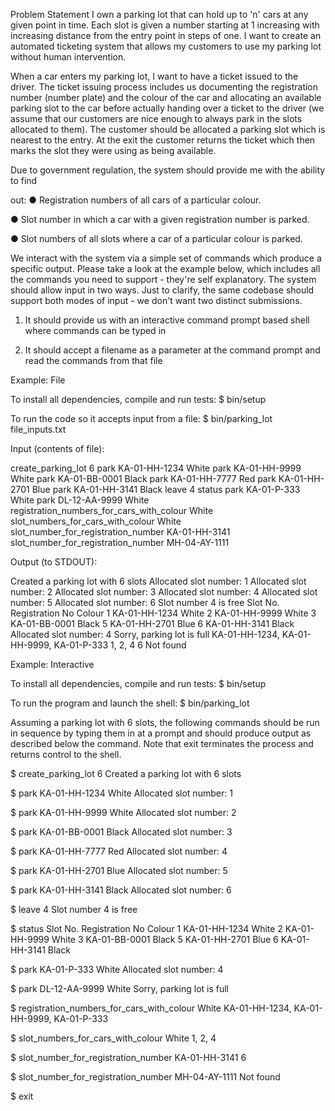 Problem Statement
I own a parking lot that can hold up to 'n' cars at any given point in time. Each slot is given a number starting at 1 increasing with increasing distance from the entry point in steps of one. I want to create an automated ticketing system that allows my customers to use my parking lot without human intervention.

When a car enters my parking lot, I want to have a ticket issued to the driver. The ticket issuing process includes us documenting the registration number (number plate) and the colour of the car and allocating an available parking slot to the car before actually handing over a ticket to the driver (we assume that our customers are nice enough to always park in the slots allocated to them). The customer should be allocated a parking slot which is nearest to the entry. At the exit the customer returns the ticket which then marks the slot they were using as being available.

Due to government regulation, the system should provide me with the ability to find
 
out:
●	Registration numbers of all cars of a particular colour.

●	Slot number in which a car with a given registration number is parked.

●	Slot numbers of all slots where a car of a particular colour is parked.


We interact with the system via a simple set of commands which produce a specific output. Please take a look at the example below, which includes all the commands you need to support - they're self explanatory. The system should allow input in two ways. Just to clarify, the same codebase should support both modes of input - we don't want two distinct submissions.

1)	It should provide us with an interactive command prompt based shell where commands can be typed in

2)	It should accept a filename as a parameter at the command prompt and read the commands from that file


Example: File

To install all dependencies, compile and run tests:
$ bin/setup

To run the code so it accepts input from a file:
$ bin/parking_lot file_inputs.txt

Input (contents of file):

create_parking_lot 6 park KA-01-HH-1234 White park KA-01-HH-9999 White park KA-01-BB-0001 Black park KA-01-HH-7777 Red park KA-01-HH-2701 Blue park KA-01-HH-3141 Black leave 4
status
park KA-01-P-333 White park DL-12-AA-9999 White
registration_numbers_for_cars_with_colour White slot_numbers_for_cars_with_colour White slot_number_for_registration_number KA-01-HH-3141 slot_number_for_registration_number MH-04-AY-1111
 
Output (to STDOUT):

Created a parking lot with 6 slots Allocated slot number: 1
Allocated slot number: 2 Allocated slot number: 3 Allocated slot number: 4 Allocated slot number: 5 Allocated slot number: 6 Slot number 4 is free
Slot No.	Registration No	Colour 1	KA-01-HH-1234	White
2	KA-01-HH-9999	White
3	KA-01-BB-0001	Black
5	KA-01-HH-2701	Blue
6	KA-01-HH-3141	Black
Allocated slot number: 4 Sorry, parking lot is full
KA-01-HH-1234, KA-01-HH-9999, KA-01-P-333 1, 2, 4
6
Not found


Example: Interactive

To install all dependencies, compile and run tests:
$ bin/setup

To run the program and launch the shell:
$ bin/parking_lot

Assuming a parking lot with 6 slots, the following commands should be run in sequence by typing them in at a prompt and should produce output as described below the command. Note that exit terminates the process and returns control to the shell.


$ create_parking_lot 6
Created a parking lot with 6 slots

$ park KA-01-HH-1234 White Allocated slot number: 1

$ park KA-01-HH-9999 White Allocated slot number: 2
 
$ park KA-01-BB-0001 Black Allocated slot number: 3

$ park KA-01-HH-7777 Red Allocated slot number: 4

$ park KA-01-HH-2701 Blue Allocated slot number: 5

$ park KA-01-HH-3141 Black Allocated slot number: 6

$ leave 4
Slot number 4 is free

$ status
Slot	No.	Registration No	Colour
1		KA-01-HH-1234	White
2		KA-01-HH-9999	White
3		KA-01-BB-0001	Black
5		KA-01-HH-2701	Blue
6		KA-01-HH-3141	Black


$ park KA-01-P-333 White Allocated slot number: 4

$ park DL-12-AA-9999 White Sorry, parking lot is full

$ registration_numbers_for_cars_with_colour White KA-01-HH-1234, KA-01-HH-9999, KA-01-P-333

$ slot_numbers_for_cars_with_colour White 1, 2, 4

$ slot_number_for_registration_number KA-01-HH-3141 6

$ slot_number_for_registration_number MH-04-AY-1111 Not found

$ exit
